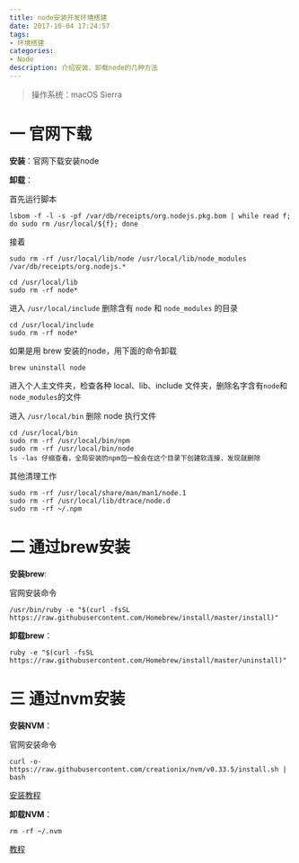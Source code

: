 ```yaml
---
title: node安装开发环境搭建
date: 2017-10-04 17:24:57
tags:
- 环境搭建
categories:
- Node
description: 介绍安装、卸载node的几种方法
---
```


> 操作系统：macOS Sierra

# 一 官网下载

**安装**：官网下载安装node

**卸载**：

首先运行脚本

```
lsbom -f -l -s -pf /var/db/receipts/org.nodejs.pkg.bom | while read f; do sudo rm /usr/local/${f}; done
```

接着

```
sudo rm -rf /usr/local/lib/node /usr/local/lib/node_modules /var/db/receipts/org.nodejs.*
```

```
cd /usr/local/lib
sudo rm -rf node*
```

进入 `/usr/local/include` 删除含有 `node` 和 `node_modules` 的目录

```
cd /usr/local/include
sudo rm -rf node*
```

如果是用 brew 安装的node，用下面的命令卸载

```
brew uninstall node
```

进入个人主文件夹，检查各种 local、lib、include 文件夹，删除名字含有`node`和`node_modules`的文件

进入 `/usr/local/bin` 删除 node 执行文件

```
cd /usr/local/bin
sudo rm -rf /usr/local/bin/npm
sudo rm -rf /usr/local/bin/node
ls -las 仔细查看，全局安装的npm包一般会在这个目录下创建软连接，发现就删除
```

其他清理工作

```
sudo rm -rf /usr/local/share/man/man1/node.1
sudo rm -rf /usr/local/lib/dtrace/node.d
sudo rm -rf ~/.npm
```

# 二 通过brew安装

**安装brew**:

官网安装命令

```
/usr/bin/ruby -e "$(curl -fsSL https://raw.githubusercontent.com/Homebrew/install/master/install)"
```

**卸载brew**：

```
ruby -e "$(curl -fsSL https://raw.githubusercontent.com/Homebrew/install/master/uninstall)"
```

# 三 通过nvm安装

**安装NVM**：

官网安装命令

```
curl -o- https://raw.githubusercontent.com/creationix/nvm/v0.33.5/install.sh | bash
```

[安装教程](http://www.cnblogs.com/greenteaone/p/5065981.html)

**卸载NVM**：

```
rm -rf ~/.nvm 
```

[教程](http://blog.csdn.net/q617610589/article/details/51456152)

